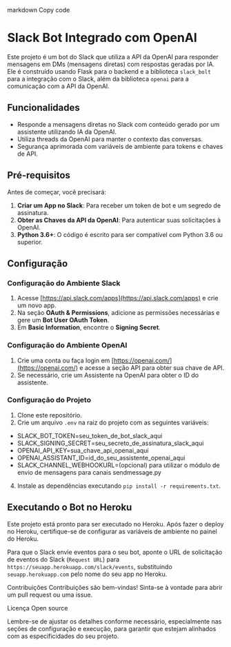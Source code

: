 ﻿markdown
Copy code
# Slack Bot Integrado com OpenAI

Este projeto é um bot do Slack que utiliza a API da OpenAI para responder mensagens em DMs (mensagens diretas) com respostas geradas por IA. Ele é construído usando Flask para o backend e a biblioteca `slack_bolt` para a integração com o Slack, além da biblioteca `openai` para a comunicação com a API da OpenAI.

## Funcionalidades

- Responde a mensagens diretas no Slack com conteúdo gerado por um assistente utilizando IA da OpenAI.
- Utiliza threads da OpenAI para manter o contexto das conversas.
- Segurança aprimorada com variáveis de ambiente para tokens e chaves de API.

## Pré-requisitos

Antes de começar, você precisará:

1. **Criar um App no Slack**: Para receber um token de bot e um segredo de assinatura.
2. **Obter as Chaves da API da OpenAI**: Para autenticar suas solicitações à OpenAI.
3. **Python 3.6+**: O código é escrito para ser compatível com Python 3.6 ou superior.

## Configuração

### Configuração do Ambiente Slack

1. Acesse [https://api.slack.com/apps](https://api.slack.com/apps) e crie um novo app.
2. Na seção **OAuth & Permissions**, adicione as permissões necessárias e gere um **Bot User OAuth Token**.
3. Em **Basic Information**, encontre o **Signing Secret**.

### Configuração do Ambiente OpenAI

1. Crie uma conta ou faça login em [https://openai.com/](https://openai.com/) e acesse a seção API para obter sua chave de API.
2. Se necessário, crie um Assistente na OpenAI para obter o ID do assistente.

### Configuração do Projeto

1. Clone este repositório.
2. Crie um arquivo `.env` na raiz do projeto com as seguintes variáveis:
- SLACK_BOT_TOKEN=seu_token_de_bot_slack_aqui
- SLACK_SIGNING_SECRET=seu_secreto_de_assinatura_slack_aqui
- OPENAI_API_KEY=sua_chave_api_openai_aqui
- OPENAI_ASSISTANT_ID=id_do_seu_assistente_openai_aqui
- SLACK_CHANNEL_WEBHOOKURL=(opcional) para utilizar o módulo de envio de mensagens para canais sendmessage.py

4. Instale as dependências executando `pip install -r requirements.txt`.


## Executando o Bot no Heroku

Este projeto está pronto para ser executado no Heroku. Após fazer o deploy no Heroku, certifique-se de configurar as variáveis de ambiente no painel do Heroku.

Para que o Slack envie eventos para o seu bot, aponte o URL de solicitação de eventos do Slack (`Request URL`) para `https://seuapp.herokuapp.com/slack/events`, substituindo `seuapp.herokuapp.com` pelo nome do seu app no Heroku.

Contribuições
Contribuições são bem-vindas! Sinta-se à vontade para abrir um pull request ou uma issue.

Licença
Open source

Lembre-se de ajustar os detalhes conforme necessário, especialmente nas seções de configuração e execução, para garantir que estejam alinhados com as especificidades do seu projeto.
